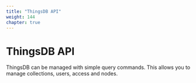 ```yaml
---
title: "ThingsDB API"
weight: 144
chapter: true
---
```


# ThingsDB API

ThingsDB can be managed with simple query commands. This allows you to manage
collections, users, access and nodes.
